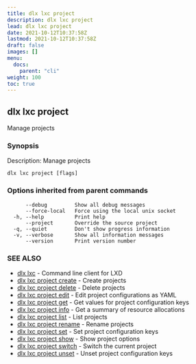 ```yaml
---
title: dlx lxc project
description: dlx lxc project
lead: dlx lxc project
date: 2021-10-12T10:37:58Z
lastmod: 2021-10-12T10:37:58Z
draft: false
images: []
menu:
  docs:
    parent: "cli"
weight: 100
toc: true
---
```

## dlx lxc project

Manage projects

### Synopsis

Description:
  Manage projects



```
dlx lxc project [flags]
```

### Options inherited from parent commands

```
      --debug         Show all debug messages
      --force-local   Force using the local unix socket
  -h, --help          Print help
      --project       Override the source project
  -q, --quiet         Don't show progress information
  -v, --verbose       Show all information messages
      --version       Print version number
```

### SEE ALSO

* [dlx lxc](/docs/cmd/dlx_lxc)	 - Command line client for LXD
* [dlx lxc project create](/docs/cmd/dlx_lxc_project_create)	 - Create projects
* [dlx lxc project delete](/docs/cmd/dlx_lxc_project_delete)	 - Delete projects
* [dlx lxc project edit](/docs/cmd/dlx_lxc_project_edit)	 - Edit project configurations as YAML
* [dlx lxc project get](/docs/cmd/dlx_lxc_project_get)	 - Get values for project configuration keys
* [dlx lxc project info](/docs/cmd/dlx_lxc_project_info)	 - Get a summary of resource allocations
* [dlx lxc project list](/docs/cmd/dlx_lxc_project_list)	 - List projects
* [dlx lxc project rename](/docs/cmd/dlx_lxc_project_rename)	 - Rename projects
* [dlx lxc project set](/docs/cmd/dlx_lxc_project_set)	 - Set project configuration keys
* [dlx lxc project show](/docs/cmd/dlx_lxc_project_show)	 - Show project options
* [dlx lxc project switch](/docs/cmd/dlx_lxc_project_switch)	 - Switch the current project
* [dlx lxc project unset](/docs/cmd/dlx_lxc_project_unset)	 - Unset project configuration keys

